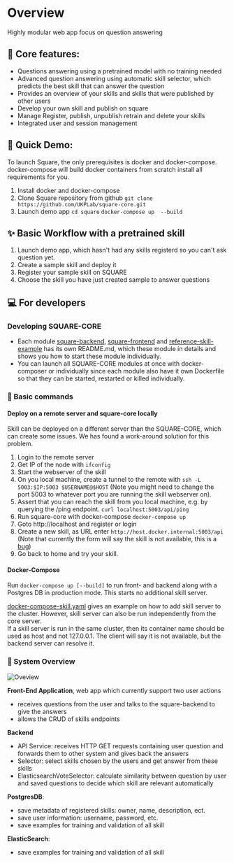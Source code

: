 # Overview
Highly modular web app focus on question answering 

## :rocket: Core features:
- Questions answering using a pretrained model with no training needed
- Advanced question answering using automatic skill selector, which predicts the best skill that can answer the question
- Provides an overview of your skills and skills that were published by other users
- Develop your own skill and publish on square
- Manage Register, publish, unpublish retrain and delete your skills
- Integrated user and session management 

##  :rainbow: Quick Demo: 
To launch Square, the only prerequisites is docker and docker-compose. docker-compose will build docker containers from scratch install all requirements for you.
1. Install docker and docker-compose
2. Clone Square repository from github
`git clone https://github.com/UKPLab/square-core.git`
3. Launch demo app
`cd square`
`docker-compose up  --build`

## :sparkles: Basic Workflow with a pretrained skill 
1. Launch demo app, which hasn't had any skills registerd so you can't ask question yet.
2. Create a sample skill and deploy it
3. Register your sample skill on SQUARE 
4. Choose the skill you have just created sample to answer questions 

## :computer: For developers
### Developing SQUARE-CORE
- Each module [square-backend](https://github.com/UKPLab/square-core/tree/master/square-backend), [square-frontend](https://github.com/UKPLab/square-core/tree/master/square-frontend) and [reference-skill-example](https://github.com/UKPLab/square-core/tree/master/reference-skill-example) has its own README.md, which these module in details and shows you how to start these module individually.
- You can launch all SQUARE-CORE modules at once with docker-composer or individually since each module also have it own Dockerfile so that they can be started, restarted or killed individually. 

### :triangular_flag_on_post: Basic commands

#### Deploy on a remote server and square-core locally
Skill can be deployed on a different server than the SQUARE-CORE, which can create some issues. We has found a work-around solution for this problem.
1. Login to the remote server
2. Get IP of the node with `ifconfig`
3. Start the webserver of the skill
4. On you local machine, create a tunnel to the remote with `ssh -L 5003:$IP:5003 $USERNAME@$HOST` (Note you might need to change the port 5003 to whatever port you are running the skill webserver on).
5. Assert that you can reach the skill from you local machine, e.g. by querying the /ping endpoint. `curl localhost:5003/api/ping`
6. Run square-core with docker-compose
   `docker-compose up`
7. Goto http://localhost and register or login
8. Create a new skill, as URL enter `http://host.docker.internal:5003/api` (Note that currently the form will say the skill is not available, this is a [bug](https://github.com/UKPLab/square-core/issues/8))
9. Go back to home and try your skill.

#### Docker-Compose
Run `docker-compose up [--build]` to run front- and backend along with a Postgres DB in production mode.
This starts no additional skill server.

[docker-compose-skill.yaml](docker-compose-skill.yaml) gives an example on how to add skill server to the cluster.
However, skill server can also be run independently from the core server.  
If a skill server is run in the same cluster, then its container name should be used as host and not 127.0.0.1.
The client will say it is not available, but the backend server can resolve it. 


### :pencil: System Overview
![Oveview](https://github.com/UKPLab/square-core/blob/master/system.jpg)

__Front-End Application__, web app which currently support two user actions
- receives questions from the user and talks to the square-backend to give the answers
- allows the CRUD of skills endpoints

__Backend__
- API Service: receives HTTP GET requests containing user question and forwards them to other system and gives back the answers
- Selector: select skills chosen by the users and get answer from these skills
- ElasticsearchVoteSelector: calculate similarity between question by user and saved questions to decide which skill are relevant automatically

__PostgresDB__: 
- save metadata of registered skills: owner, name, description, ect.
- save user information: username, password, etc.
- save examples for training and validation of all skill 

__ElasticSearch__: 
- save examples for training and validation of all skill 

